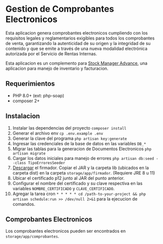 # Gestion de Comprobantes Electronicos

Esta aplicacion genera comprobantes electronicos cumpliendo con los requisitos legales
y reglamentarios exigibles para todos los comprobantes de venta, garantizando la
autenticidad de su origen y la integridad de su contenido y que se emite a través de
una nueva modalidad electrónica autorizada por el Servicio de Rentas Internas.

Esta aplicacion es un complemento para [Stock Manager Advance](https://tecdiary.net/products/stock-manager-advance-with-all-modules), una aplicacion para manejo de inventario y facturacion.

## Requerimientos

* PHP 8.0+ (ext: php-soap)
* composer 2+

## Instalacion

1. Instalar las dependencias del proyecto `composer install`
1. Generar el archivo env `cp .env.example .env`
1. Generar la clave del programa `php artisan key:generate`
1. Ingresar las credenciales de la base de datos en las variables `DB_*`
1. Migrar las tablas para la generacion de Documentos Electronicos `php artisan migrate`
1. Cargar los datos iniciales para manejo de errores `php artisan db:seed --class TipoErroresSeeder`
1. [Descargar](https://github.com/jordiicabrera/FirmaSriJava) el firmador. Copiar el JAR y la carpeta lib (ubicados en la carpeta dist) en la carpeta `storage/app/firmador`. (Requiere JRE 8 u 11)
1. Ubicar el certificado p12 junto al JAR del punto anterior.
1. Configurar el nombre del certificado y su clave respectiva en las variables `NOMBRE_CERTIFICADO` y `CLAVE_CERTIFICADO`.
1. Agregar la tarea cron `* * * * * cd /path-to-your-project && php artisan schedule:run >> /dev/null 2>&1` para la ejecucion de comandos.

## Comprobantes Electronicos
Los comprobantes electronicos pueden ser encontrados en `storage/app/comprobantes`.
